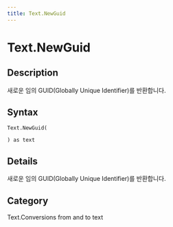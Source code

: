```yaml
---
title: Text.NewGuid
---
```


# Text.NewGuid


## Description

새로운 임의 GUID(Globally Unique Identifier)를 반환합니다.


## Syntax

```powerquery
Text.NewGuid(

) as text
```


## Details

새로운 임의 GUID(Globally Unique Identifier)를 반환합니다.



## Category
Text.Conversions from and to text
